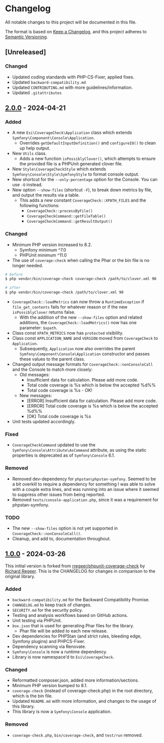 # Changelog

All notable changes to this project will be documented in this file.

The format is based on [Keep a Changelog](https://keepachangelog.com/en/1.1.0/),
and this project adheres to [Semantic Versioning](https://semver.org/spec/v2.0.0.html).

## [Unreleased]

### Changed

  * Updated coding standards with PHP-CS-Fixer, applied fixes.
  * Updated `backward-compatibility.md`
  * Updated `CONTRIBUTING.md` with more guidelines/information.
  * Updated `.gitattributes`


## [2.0.0] - 2024-04-21

### Added

  * A new `Esi\CoverageCheck\Application` class which extends `Symfony\Component\Console\Application`.
    * Overrides `getDefaultInputDefinition()` and `configureIO()` to clean up help output.
  * New `Utils` class.
    * Adds a new function `isPossiblyClover()`, which attempts to ensure the provided file is a PHPUnit generated clover file.
  * New `Style\CoverageCheckStyle` which extends `Symfony\Console\Style\SymfonyStyle` to format console output.
  * New shortcut for the `--only-percentage` option for the Console. You can use `-O` instead.
  * New option `--show-files` (shortcut `-F`), to break down metrics by file, and output the results via a table.
    * This adds a new constant `CoverageCheck::XPATH_FILES` and the following functions:
      * `CoverageCheck::processByFile()`
      * `CoverageCheckCommand::getFileTable()`
      * `CoverageCheckCommand::getResultOutput()`

### Changed

  * Minimum PHP version increased to 8.2.
    * Symfony minimum ^7.0
    * PHPUnit minimum ^11.0
  * The use of `coverage:check` when calling the Phar or the bin file is no longer needed.
```bash
# before
$ php vendor/bin/coverage-check coverage:check /path/to/clover.xml 90

# after
$ php vendor/bin/coverage-check /path/to/clover.xml 90
```
  * `CoverageCheck::loadMetrics` can now throw a `RuntimeException` if `file_get_contents` fails for whatever reason or if the new `isPossiblyClover` returns false.
    * With the addition of the new `--show-files` option and related additions, the `CoverageCheck::loadMetrics()` now has one parameter: `$xpath`.
  * Class const `XPATH_METRICS` now has `protected` visibility.
  * Class const `APPLICATION_NAME` and `VERSION` moved from `CoverageCheck` to `Application`.
    * Subsequently, `Application` now also overrides the parent `Symfony\Component\Console\Application` constructor and passes these values to the parent class.
  * Changed output message formats for `CoverageCheck::nonConsoleCall` and the Console to match more closely:
    * Old messages:
      * Insufficient data for calculation. Please add more code.
      * Total code coverage is %s which is below the accepted %d%%
      * Total code coverage is %s - OK!
    * New messages:
      * [ERROR] Insufficient data for calculation. Please add more code.
      * [ERROR] Total code coverage is %s which is below the accepted %d%%
      * [OK] Total code coverage is %s
  * Unit tests updated accordingly.

### Fixed

  * `CoverageCheckCommand` updated to use the `Symfony\Console\Attribute\AsCommand` attribute, as using the static properties is deprecated as of `Symfony\Console` 6.1.

### Removed

  * Removed dev-dependency for `phpstan\phpstan-symfony`. Seemed to be a bit overkill to require a dependency for something I was able to solve with a couple extra lines, and was running into an issue where it seemed to suppress other issues from being reported.
  * Removed `tests/console-application.php`, since it was a requirement for phpstan-symfony.

### TODO

  * The new `--show-files` option is not yet supported in `CoverageCheck::nonConsoleCall()`.
  * Cleanup, and add to, documentation throughout.


## [1.0.0] - 2024-03-26

This initial version is forked from [rregeer/phpunit-coverage-check](https://github.com/richardregeer/phpunit-coverage-check/) by [Richard Regeer](https://github.com/richardregeer). This is the CHANGELOG for changes in comparison to the original library.

### Added

  * `backward-compatibility.md` for the Backward Compatibility Promise.
  * `CHANGELOG.md` to keep track of changes.
  * `SECURITY.md` for the security policy.
  * Testing and analysis workflows based on GitHub actions.
  * Unit testing via PHPUnit.
  * `box.json` that is used for generating Phar files for the library.
    * Phar file will be added to each new release.
  * Dev dependencies for PHPStan (and strict rules, bleeding edge, Symfony plugins) and PHPCS-Fixer.
  * Dependency scanning via Renovate.
  * `Symfony\Console` is now a runtime dependency.
  * Library is now namespace'd to `Esi\CoverageCheck`.

### Changed

  * Reformatted composer.json, added more information/sections.
  * Minimum PHP version bumped to 8.1.
  * `coverage-check` (instead of coverage-check.php) in the root directory, which is the bin file.
  * Updated `README.md` with more information, and changes to the usage of this library.
  * This library is now a `Symfony\Console` application.

### Removed

  * `coverage-check.php`, `bin/coverage-check`, and `test/run` removed.


[2.0.0]: https://github.com/ericsizemore/phpunit-coverage-check/releases/tag/2.0.0
[1.0.0]: https://github.com/ericsizemore/phpunit-coverage-check/releases/tag/1.0.0
